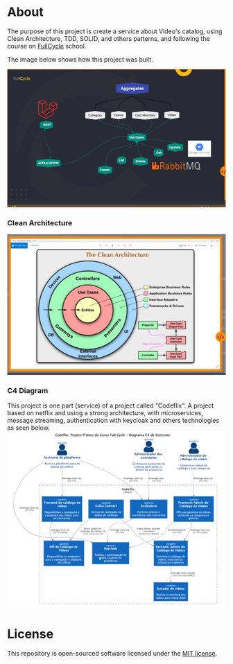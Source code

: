 # About

The purpose of this project is create a service about Video's catalog, using Clean Architecture, TDD, SOLID, and others patterns, and following the course on [FullCycle][fullcycle] school.

The image below shows how this project was built.

![project-architecture](./docs/assets/project-architecture.png "Project architecture")

### Clean Architecture
![clean-architecture](./docs/assets/clean-architecture.png "Clean architecture")

### C4 Diagram

This project is one part (service) of a project called "Codeflix". A project based on netflix and using a strong architecture, with microservices, message streaming, authentication with keycloak and others technologies as seen below.
![c4-diagram](./docs/assets/C4-Diagram.png "C4 Diagram")

# License
This repository is open-sourced software licensed under the [MIT license][mit-site].

[fullcycle]: https://fullcycle.com.br/
[mit-site]: https://opensource.org/license/mit/
